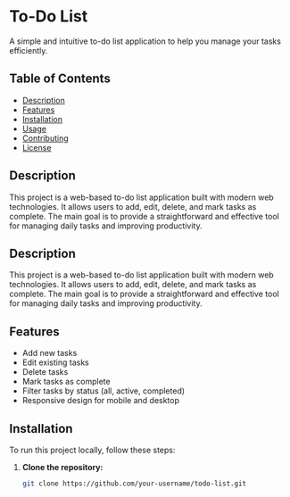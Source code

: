 # To-Do List

A simple and intuitive to-do list application to help you manage your tasks efficiently.

## Table of Contents

- [Description](#description)
- [Features](#features)
- [Installation](#installation)
- [Usage](#usage)
- [Contributing](#contributing)
- [License](#license)

## Description

This project is a web-based to-do list application built with modern web technologies. It allows users to add, edit, delete, and mark tasks as complete. The main goal is to provide a straightforward and effective tool for managing daily tasks and improving productivity.

## Description

This project is a web-based to-do list application built with modern web technologies. It allows users to add, edit, delete, and mark tasks as complete. The main goal is to provide a straightforward and effective tool for managing daily tasks and improving productivity.

## Features

- Add new tasks
- Edit existing tasks
- Delete tasks
- Mark tasks as complete
- Filter tasks by status (all, active, completed)
- Responsive design for mobile and desktop

## Installation

To run this project locally, follow these steps:

1. **Clone the repository:**
   ```sh
   git clone https://github.com/your-username/todo-list.git
